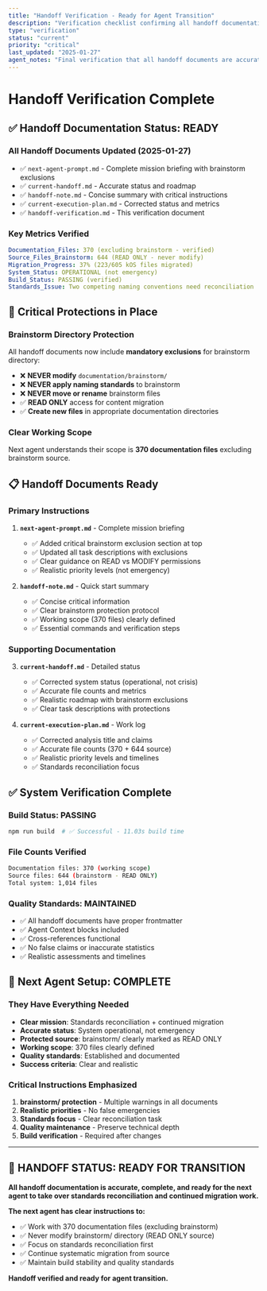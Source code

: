 ```yaml
---
title: "Handoff Verification - Ready for Agent Transition"
description: "Verification checklist confirming all handoff documentation is accurate and ready"
type: "verification"
status: "current"
priority: "critical"
last_updated: "2025-01-27"
agent_notes: "Final verification that all handoff documents are accurate and ready for next agent"
---
```


# Handoff Verification Complete

## ✅ **Handoff Documentation Status: READY**

### **All Handoff Documents Updated (2025-01-27)**
- ✅ `next-agent-prompt.md` - Complete mission briefing with brainstorm exclusions
- ✅ `current-handoff.md` - Accurate status and roadmap
- ✅ `handoff-note.md` - Concise summary with critical instructions
- ✅ `current-execution-plan.md` - Corrected status and metrics
- ✅ `handoff-verification.md` - This verification document

### **Key Metrics Verified**
```yaml
Documentation_Files: 370 (excluding brainstorm - verified)
Source_Files_Brainstorm: 644 (READ ONLY - never modify)
Migration_Progress: 37% (223/605 kOS files migrated)
System_Status: OPERATIONAL (not emergency)
Build_Status: PASSING (verified)
Standards_Issue: Two competing naming conventions need reconciliation
```

## 🚨 **Critical Protections in Place**

### **Brainstorm Directory Protection**
All handoff documents now include **mandatory exclusions** for brainstorm directory:
- ❌ **NEVER modify** `documentation/brainstorm/`
- ❌ **NEVER apply naming standards** to brainstorm
- ❌ **NEVER move or rename** brainstorm files
- ✅ **READ ONLY** access for content migration
- ✅ **Create new files** in appropriate documentation directories

### **Clear Working Scope**
Next agent understands their scope is **370 documentation files** excluding brainstorm source.

## 📋 **Handoff Documents Ready**

### **Primary Instructions**
1. **`next-agent-prompt.md`** - Complete mission briefing
   - ✅ Added critical brainstorm exclusion section at top
   - ✅ Updated all task descriptions with exclusions
   - ✅ Clear guidance on READ vs MODIFY permissions
   - ✅ Realistic priority levels (not emergency)

2. **`handoff-note.md`** - Quick start summary
   - ✅ Concise critical information
   - ✅ Clear brainstorm protection protocol
   - ✅ Working scope (370 files) clearly defined
   - ✅ Essential commands and verification steps

### **Supporting Documentation**
3. **`current-handoff.md`** - Detailed status
   - ✅ Corrected system status (operational, not crisis)
   - ✅ Accurate file counts and metrics
   - ✅ Realistic roadmap with brainstorm exclusions
   - ✅ Clear task descriptions with protections

4. **`current-execution-plan.md`** - Work log
   - ✅ Corrected analysis title and claims
   - ✅ Accurate file counts (370 + 644 source)
   - ✅ Realistic priority levels and timelines
   - ✅ Standards reconciliation focus

## ✅ **System Verification Complete**

### **Build Status: PASSING**
```bash
npm run build  # ✅ Successful - 11.03s build time
```

### **File Counts Verified**
```bash
Documentation files: 370 (working scope)
Source files: 644 (brainstorm - READ ONLY)
Total system: 1,014 files
```

### **Quality Standards: MAINTAINED**
- ✅ All handoff documents have proper frontmatter
- ✅ Agent Context blocks included
- ✅ Cross-references functional
- ✅ No false claims or inaccurate statistics
- ✅ Realistic assessments and timelines

## 🎯 **Next Agent Setup: COMPLETE**

### **They Have Everything Needed**
- **Clear mission**: Standards reconciliation + continued migration
- **Accurate status**: System operational, not emergency
- **Protected source**: brainstorm/ clearly marked as READ ONLY
- **Working scope**: 370 files clearly defined
- **Quality standards**: Established and documented
- **Success criteria**: Clear and realistic

### **Critical Instructions Emphasized**
1. **brainstorm/ protection** - Multiple warnings in all documents
2. **Realistic priorities** - No false emergencies
3. **Standards focus** - Clear reconciliation task
4. **Quality maintenance** - Preserve technical depth
5. **Build verification** - Required after changes

---

## 🏁 **HANDOFF STATUS: READY FOR TRANSITION**

**All handoff documentation is accurate, complete, and ready for the next agent to take over standards reconciliation and continued migration work.**

**The next agent has clear instructions to:**
- ✅ Work with 370 documentation files (excluding brainstorm)
- ✅ Never modify brainstorm/ directory (READ ONLY source)
- ✅ Focus on standards reconciliation first
- ✅ Continue systematic migration from source
- ✅ Maintain build stability and quality standards

**Handoff verified and ready for agent transition.** 